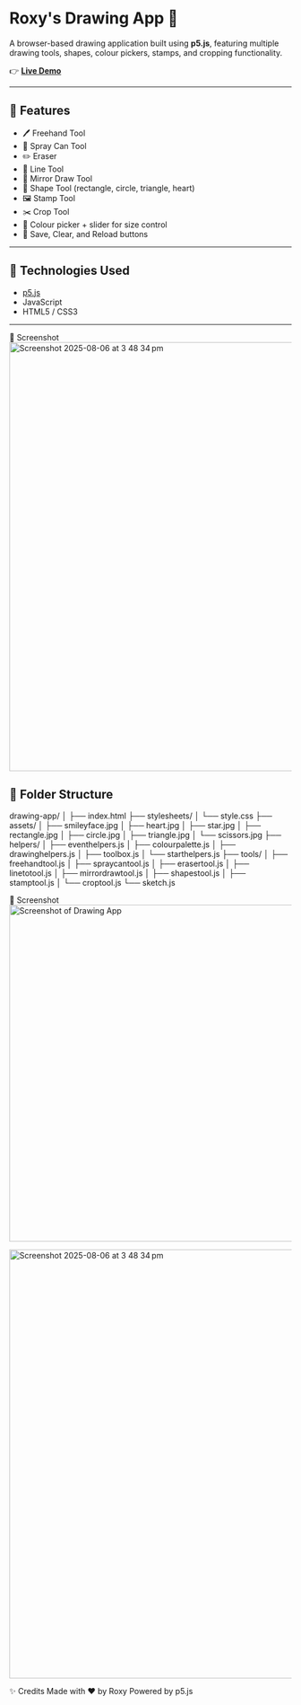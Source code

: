 # Roxy's Drawing App 🎨

A browser-based drawing application built using **p5.js**, featuring multiple drawing tools, shapes, colour pickers, stamps, and cropping functionality.

👉 **[Live Demo](https://roxanne007.github.io/drawing-app/)**

---

## 🚀 Features

- 🖊️ Freehand Tool  
- 🌈 Spray Can Tool  
- ✏️ Eraser  
- 📏 Line Tool  
- 🔁 Mirror Draw Tool  
- 🔲 Shape Tool (rectangle, circle, triangle, heart)  
- 🖼️ Stamp Tool  
- ✂️ Crop Tool  
- 🎨 Colour picker + slider for size control  
- 💾 Save, Clear, and Reload buttons  

---

## 🧰 Technologies Used

- [p5.js](https://p5js.org/)
- JavaScript
- HTML5 / CSS3

---
📸 Screenshot
<img width="766" height="764" alt="Screenshot 2025-08-06 at 3 48 34 pm" src="https://github.com/user-attachments/assets/d8aa1514-5923-4ba3-9198-c273b134e665" />

## 📁 Folder Structure

drawing-app/
│
├── index.html
├── stylesheets/
│ └── style.css
├── assets/
│ ├── smileyface.jpg
│ ├── heart.jpg
│ ├── star.jpg
│ ├── rectangle.jpg
│ ├── circle.jpg
│ ├── triangle.jpg
│ └── scissors.jpg
├── helpers/
│ ├── eventhelpers.js
│ ├── colourpalette.js
│ ├── drawinghelpers.js
│ ├── toolbox.js
│ └── starthelpers.js
├── tools/
│ ├── freehandtool.js
│ ├── spraycantool.js
│ ├── erasertool.js
│ ├── linetotool.js
│ ├── mirrordrawtool.js
│ ├── shapestool.js
│ ├── stamptool.js
│ └── croptool.js
└── sketch.js


📸 Screenshot
<img src="https://user-images.githubusercontent.com/06cae326-ba27-4d9d-965e-5d15001cb5f8" width="600" alt="Screenshot of Drawing App" />

<img width="766" height="764" alt="Screenshot 2025-08-06 at 3 48 34 pm" src="https://github.com/user-attachments/assets/6ad8e569-eefa-4f64-b3f8-a21791486017" />


✨ Credits
Made with ❤️ by Roxy
Powered by p5.js
